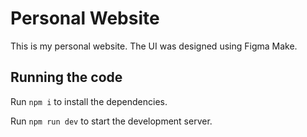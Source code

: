 
  # Personal Website

  This is my personal website. The UI was designed using Figma Make. 

  ## Running the code

  Run `npm i` to install the dependencies.

  Run `npm run dev` to start the development server.
  